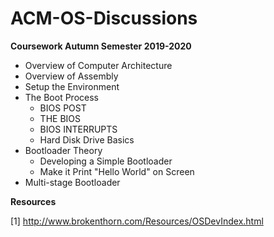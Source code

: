 # ACM-OS-Discussions

**Coursework Autumn Semester 2019-2020**

* Overview of Computer Architecture
* Overview of Assembly
* Setup the Environment
* The Boot Process
  * BIOS POST
  * THE BIOS
  * BIOS INTERRUPTS
  * Hard Disk Drive Basics
* Bootloader Theory
  * Developing a Simple Bootloader 
  * Make it Print "Hello World" on Screen
* Multi-stage Bootloader 

**Resources**

[1] http://www.brokenthorn.com/Resources/OSDevIndex.html
